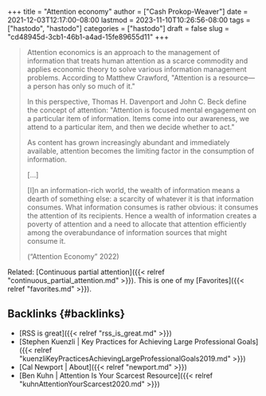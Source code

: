 +++
title = "Attention economy"
author = ["Cash Prokop-Weaver"]
date = 2021-12-03T12:17:00-08:00
lastmod = 2023-11-10T10:26:56-08:00
tags = ["hastodo", "hastodo"]
categories = ["hastodo"]
draft = false
slug = "cd48945d-3cb1-46b1-a4ad-15fe89655d11"
+++

> Attention economics is an approach to the management of information that treats human attention as a scarce commodity and applies economic theory to solve various information management problems. According to Matthew Crawford, "Attention is a resource—a person has only so much of it."
>
> In this perspective, Thomas H. Davenport and John C. Beck define the concept of attention: "Attention is focused mental engagement on a particular item of information. Items come into our awareness, we attend to a particular item, and then we decide whether to act."
>
> As content has grown increasingly abundant and immediately available, attention becomes the limiting factor in the consumption of information.
>
> [...]
>
> [I]n an information-rich world, the wealth of information means a dearth of something else: a scarcity of whatever it is that information consumes. What information consumes is rather obvious: it consumes the attention of its recipients. Hence a wealth of information creates a poverty of attention and a need to allocate that attention efficiently among the overabundance of information sources that might consume it.
>
> (“Attention Economy” 2022)

Related: [Continuous partial attention]({{< relref "continuous_partial_attention.md" >}}). This is one of my [Favorites]({{< relref "favorites.md" >}}).


## Backlinks {#backlinks}

-   [RSS is great]({{< relref "rss_is_great.md" >}})
-   [Stephen Kuenzli | Key Practices for Achieving Large Professional Goals]({{< relref "kuenzliKeyPracticesAchievingLargeProfessionalGoals2019.md" >}})
-   [Cal Newport | About]({{< relref "newport.md" >}})
-   [Ben Kuhn | Attention Is Your Scarcest Resource]({{< relref "kuhnAttentionYourScarcest2020.md" >}})

